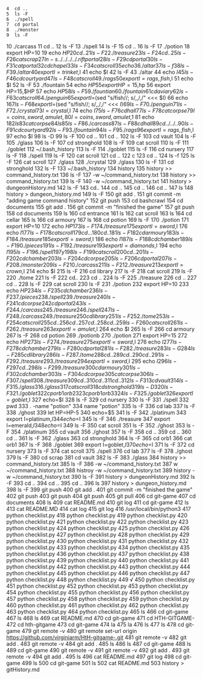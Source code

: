     4  cd ..
    5  ls -F
    6  ./spell
    7  cd portal
    8  ./monster
    9  ls -F
   10  ./carcass
   11  cd ..
   12  ls -F
   13  ./spell
   14  ls -F
   15  cd ..
   16  ls -F
   17  ./potion
   18  export HP=10
   19  echo $HP
   20  cd ..
   21  ls -F
   22  ./treasure
   23  ls -F
   24  cd ..
   25  ls -F
   26  cat scrap
   27  ln -s ../../../../.rift portal
   28  ls -F
   29  cd portal
   30  ls -F
   31  cat portal
   32  cd chapel 
   33  ls -F
   34  cat scroll
   35  echo %1
   36  ./altar
   37  ls -f
   38  ls -F
   39  ./altar
   40  export I=trinket,$I
   41  echo $I
   42  ls -F
   43  ./altar
   44  echo $I
   45  ls -F
   46  cd courtyard
   47  ls -F
   48  cat scroll
   49  ./rags
   50  export I=rags,fish,$I
   51  echo $I
   52  ls -F
   53  ./fountain
   54  echo $HP
   55  export HP=15,$hp
   56  export HP=15,$HP
   57  echo $HP
   58  ls -F
   59  ./fountian
   60  ./fountain
   61  cd aviary
   62  ls -F
   63  cat scroll
   64  ./penguin
   65  export I=$(sed "s/fish//; s/,,/,/" <<< $I)
   66  echo $1
   67  ls -F
   68  export I=$(sed "s/fish//; s/,,/,/" <<< $I)
   69  ls -F
   70  ./penguin
   71  ls -F
   72  ./crystal
   73  I=crystal,$I
   74  echo $I
   75  ls -F
   76  cd hall
   77  ls -F
   78  cat corpse
   79  I=coins,sword,amulet,
   80  I=coins,sword,amulet,$1
   81  echo $1
   82  ls 
   83  cat corpse
   84  ls
   85  ls -F
   86  ./carcass
   87  ls -F
   88  cd hall
   89  cd ../../..
   90  ls -F
   91  cd courtyard
   92  ls -F
   93  ./fountain
   94  ls -F
   95  ./rags
   96  export I=rags,fish,$I
   97  echo $I
   98  ls -D
   99  ls -F
  100  cd ..
  101  cd ..
  102  ls -F
  103  cd vault
  104  ls -F
  105  ./glass
  106  ls -F
  107  cd stronghold
  108  ls -F
  109  cat scroll
  110  ls -F
  111  ./goblet
  112  ~/.bash_history
  113  ls -F
  114  ./goblet
  115  ls -F
  116  cd nursery
  117  ls -F
  118  ./spell
  119  ls -F
  120  cat scroll
  121  cd ..
  122  c
  123  cd ..
  124  ls -f
  125  ls -F
  126  cat scroll
  127  ./glass
  128  ./crystal
  129  ./glass
  130  ls -F
  131  cd stronghold
  132  ls -F
  133  ~/.bash_history
  134  history
  135  history >> command_history.txt
  136  ls -F
  137  -w ~/command_history.txt
  138  history >> command_history.txt
  139  ls -F
  140  -w ~/command_history.txt
  141  history > dungeonHistory.md
  142  ls -F
  143  cd..
  144  cd ..
  145  cd ..
  146  cd ..
  147  ls
  148  history > dungeon_history.md
  149  ls -F
  150  git add .
  151  git commit -m "adding game command history"
  152  git push
  153  cd bashcrawl
  154   cd documents
  155  git add .
  156  git commit -m "finished the game"
  157  git push
  158  cd documents
  159  ls
  160  cd entrance
  161  ls 
  162  cat scroll
  163  ls 
  164  cd cellar
  165  ls
  166  cd armoury
  167  ls
  168  cd potion
  169  ls -F
  170  ./potion
  171  export HP=10
  172  echo $HP
  173  ls -F
  174  ./treasure
  175  export I=sword,$I
  176  echo $I
  177  ls -F
  178  cat scroll
  179  cd ...
  180  cd ..
  181  ls -F
  182  cd armoury
  183  ls -F
  184  ./treasure
  185  export I=sword,$I
  186  echo $I
  187  ls -F
  188  cd chamber
  189  ls -F
  190  ./pieces
  191  ls -F
  192  ./treasure
  193  export I=diamonds,$I
  194  echo $I
  195  ls -F
  196  ./spell
  197  y
  198  ls -F
  199  cat scroll
  200  cd ..
  201  ls -F
  202  cd chamber
  203  ls -F
  204  cd corpse
  205  ls -F
  206  cd portal
  207  ls -F
  208  ./monster
  209  ls -F
  210  ./carcass
  211  ls -F
  212  ./treasure
  213  export I=crown,$I
  214  echo $I
  215  ls -F
  216  cd library
  217  ls -F
  218  cat scroll
  219  ls -F
  220  ./tome
  221  ls -F
  222  cd..
  223  cd ..
  224  ls -F
  225  ./treasure
  226  cd ..
  227  cd ..
  228  ls -F
  229  cat scroll
  230  ls -F
  231  ./potion
  232  export HP=10
  233  echo $HP
  234  ls -F
  235  cd chamber
  236  ls -F
  237  ./pieces
  238  ./spell
  239  ./treasure
  240  ls -F
  241  cd corpse
  242  cd portal
  243  ls -F
  244  ./carcass
  245  ./treasure
  246  ./spell
  247  ls -F
  248  ./carcass
  249  ./treasure
  250  cd library
  251  ls -F
  252  ./tome
  253  ls -F
  254  cat scroll
  255  cd ..
  256  cd ..
  257  cd ..
  258  cd ..
  259  ls -F
  260  cat scroll
  261  ls -F
  262  ./treasure
  263  export I=amulet,$I
  264  echo $I
  265  ls -F
  266  cd armoury
  267  ls -F
  268  cd potion
  269  ./potionb
  270  ./potion
  271  export HP=15
  272  echo $HP
  273  ls -F
  274  ./treasure
  275  export I=sword,$I
  276  echo $I
  277  ls -F
  278  cd chamber
  279  ls -F
  280  cd portal
  281  ls -F
  282  ./treasure
  283  ls -G
  284  ls -F
  285  cd library
  286  ls -F
  287  ./tome
  288  cd ..
  289  cd ..
  290  cd ..
  291  ls -F
  292  ./treausre
  293  ./treasure
  294  export I=sword,$I
  295  echo $I
  296  ls -F
  297  cd ..
  298  ls -F
  299  ./treasure
  300  cd armoury
  301  ls -F
  302  cd chamber
  303  ls -F
  304  cd corpse
  305  cat corpse
  306  ls -F
  307  ./spell
  308  ./treasure
  309  cd ..
  310  cd ..
  311  cd ..
  312  ls -F
  313  cd vault
  314  ls -F
  315  ./glass
  316  ./glass
  317  cat scroll
  318  cd stronghold
  319  ls -D
  320  ls -F
  321  ./goblet
  322  cp orb1 orb2
  323  cp orb1 orb3
  324  ls -F
  325  ./goblet
  326  export I=goblet,$I
  327  echo=$I
  328  ls -F
  329  cd nursery
  330  ls -F
  331  ./spell
  332  pwd
  333  . -name "potion"
  334  name "potion"
  335  ls -F
  336  cd lab
  337  ls -F
  338  ./ghost
  339  let HP=HP-5
  340  echo=$5
  341  ls -F
  342  ./platinum
  343  export I=platinum,$I
  344  echo=$I
  345  ls -F
  346  ./treasure
  347  export I=emerald,$I
  348  echo=$I
  349  ls -F
  350  cat scroll
  351  ls -F
  352  ./ghost
  353  ls -F
  354  ./platinum
  355  cd vault
  356  ./ghost
  357  ls -F
  358  cd ..
  359  cd ..
  360  cd ..
  361  ls -F
  362  ./glass
  363  cd stronghold
  364  ls -F
  365  cd orb1
  366  cat orb1
  367  ls -F
  368  ./goblet
  369  export I=goblet,$I
  370  echo=$I
  371  ls -F
  372  cd nursery
  373  ls -F
  374  cat scroll
  375  ./spell
  376  cd lab
  377  ls -F
  378  ./ghost
  379  ls -F
  380  cd scrap
  381  cd vault
  382  ls -F
  383  ./glass
  384  history >> command_history.txt
  385  ls -F
  386  -w ~/command_history.txt
  387  w ~/command_history.txt
  388  histroy -w ~/command_history.txt
  389  history -w ~/command_history.txt
  390  ls -F
  391  history > dungeonHistory.md
  392  ls -F
  393  cd ..
  394  cd ..
  395  cd ..
  396  ls
  397  history > dungeon_history.md
  398  ls -F
  399  git push 
  400  git add .
  401  git commit -m "finished the game"
  402  git push
  403  git push
  404  git push
  405  git pull
  406  cd git-game
  407  cd  documents
  408  ls
  409   cat README.md
  410  git log
  411  cd git-game
  412  ls 
  413  cat README.MD
  414  cat log
  415  git log
  416  /usr/local/bin/python3
  417  python checklist.py
  418  python checklist.py
  419  python checklist.py
  420  python checklist.py
  421  python checklist.py
  422  python checklist.py
  423  python checklist.py
  424  python checklist.py
  425  python checklist.py
  426  python checklist.py
  427  python checklist.py
  428  python checklist.py
  429  python checklist.py
  430  python checklist.py
  431  python checklist.py
  432  python checklist.py
  433  python checklist.py
  434  python checklist.py
  435  python checklist.py
  436  python checklist.py
  437  python checklist.py
  438  python checklist.py
  439  python checklist.py
  440  python checklist.py
  441  python checklist.py
  442  python checklist.py
  443  python checklist.py
  444  python checklist.py
  445  python checklist.py
  446  python checklist.py
  447  python checklist.py
  448  python checklist.py
  449  √
  450  python checklist.py
  451  python checklist.py
  452  python checklist.py
  453  python checklist.py
  454  python checklist.py
  455  python checklist.py
  456  python checklist.py
  457  python checklist.py
  458  python checklist.py
  459  python checklist.py
  460  python checklist.py
  461  python checklist.py
  462  python checklist.py
  463  python checklist.py
  464  python checklist.py
  465  ls
  466  cd git-game
  467  ls
  468  ls
  469  cat README.md
  470  cd git-game
  471  cd HTH-GITGAME-
  472  cd hth-gitgame
  473  cd git-game
  474  la
  475  la
  476  ls
  477  ls
  478  cd git-game
  479  git remote -v
  480  git remote set-url origin https://github.com/virginiarm/HtH-gitgame-.git
  481  git remote -v
  482  git add .
  483  git remote -v
  484  git add .
  485  ls
  486  ls
  487  cd git-game
  488  ls
  489  cd git-game
  490  git remote -v
  491  git remote -v 
  492  git add .
  493  git remote -v 
  494  git add .
  495  ls
  496  cat README.md
  497  git log
  498  cd git-game
  499  ls
  500  cd  git-game
  501  ls
  502  cat README.md
  503  history > gitHistory.md

